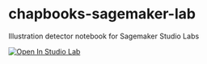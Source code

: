 # chapbooks-sagemaker-lab
Illustration detector notebook for Sagemaker Studio Labs

[![Open In Studio Lab](https://studiolab.sagemaker.aws/studiolab.svg)](https://studiolab.sagemaker.aws/import/github/gbergel/chapbooks-sagemaker-lab/blob/gbergel-patch-3/detector-training-session.ipynb)

